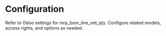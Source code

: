 # Configuration

Refer to Odoo settings for mrp_bom_line_net_qty. Configure related models, access rights, and options as needed.
